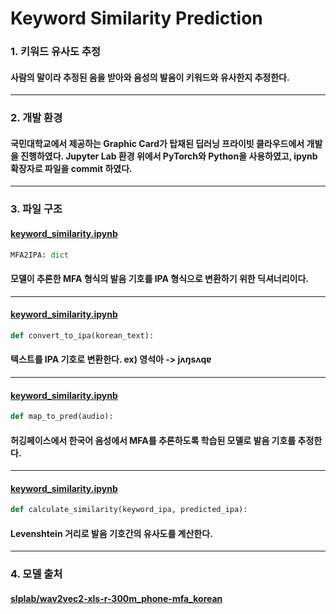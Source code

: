 # Keyword Similarity Prediction
### 1. 키워드 유사도 추정
#### 사람의 말이라 추정된 음을 받아와 음성의 발음이 키워드와 유사한지 추정한다.
---
### 2. 개발 환경
#### 국민대학교에서 제공하는 Graphic Card가 탑재된 딥러닝 프라이빗 클라우드에서 개발을 진행하였다. Jupyter Lab 환경 위에서 PyTorch와 Python을 사용하였고, ipynb 확장자로 파일을 commit 하였다.
---
### 3. 파일 구조
#### [keyword_similarity.ipynb](https://github.com/KOBOT-BOARD12/seeyoursound-model-serving/blob/keyword_similarity/keyword_similarity/keyword_similarity.ipynb)
 ```python
MFA2IPA: dict
 ```
#### 모델이 추론한 MFA 형식의 발음 기호를 IPA 형식으로 변환하기 위한 딕셔너리이다.
---
#### [keyword_similarity.ipynb](https://github.com/KOBOT-BOARD12/seeyoursound-model-serving/blob/keyword_similarity/keyword_similarity/keyword_similarity.ipynb)

 ```python
def convert_to_ipa(korean_text):
 ```
 
#### 텍스트를 IPA 기호로 변환한다. ex) 영석아 -> jʌŋsʌqɐ
---
#### [keyword_similarity.ipynb](https://github.com/KOBOT-BOARD12/seeyoursound-model-serving/blob/keyword_similarity/keyword_similarity/keyword_similarity.ipynb)

 ```python
def map_to_pred(audio):
 ```
#### 허깅페이스에서 한국어 음성에서 MFA를 추론하도록 학습된 모델로 발음 기호를 추정한다.
---
#### [keyword_similarity.ipynb](https://github.com/KOBOT-BOARD12/seeyoursound-model-serving/blob/keyword_similarity/keyword_similarity/keyword_similarity.ipynb)

 ```python
def calculate_similarity(keyword_ipa, predicted_ipa):
 ```
#### Levenshtein 거리로 발음 기호간의 유사도를 계산한다.
---
### 4. 모델 출처
#### [slplab/wav2vec2-xls-r-300m_phone-mfa_korean](https://huggingface.co/slplab/wav2vec2-xls-r-300m_phone-mfa_korean)




